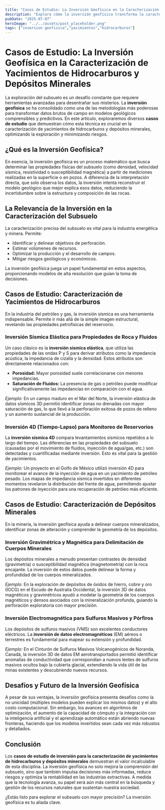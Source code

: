 ```yaml
---
title: "Casos de Estudio: La Inversión Geofísica en la Caracterización de Yacimientos de Hidrocarburos y Depósitos Minerales"
description: "Explora cómo la inversión geofísica transforma la caracterización de yacimientos de hidrocarburos y depósitos minerales, con ejemplos reales de su aplicación y beneficios en la industria."
pubDate: "2025-07-07"
heroImage: "../../assets/post_placeholder.png"
tags: ["inversion geofisica","yacimientos","hidrocarburos"]
---
```



# Casos de Estudio: La Inversión Geofísica en la Caracterización de Yacimientos de Hidrocarburos y Depósitos Minerales

La exploración del subsuelo es un desafío constante que requiere herramientas avanzadas para desentrañar sus misterios. La **inversión geofísica** se ha consolidado como una de las metodologías más poderosas para transformar datos brutos de campo en modelos geológicos comprensibles y predictivos. En este artículo, exploraremos diversos **casos de estudio** que demuestran cómo esta técnica es crucial en la caracterización de yacimientos de hidrocarburos y depósitos minerales, optimizando la exploración y minimizando riesgos.

## ¿Qué es la Inversión Geofísica?

En esencia, la inversión geofísica es un proceso matemático que busca determinar las propiedades físicas del subsuelo (como densidad, velocidad sísmica, resistividad o susceptibilidad magnética) a partir de mediciones realizadas en la superficie o en pozos. A diferencia de la interpretación directa, que solo observa los datos, la inversión intenta reconstruir el modelo geológico que mejor explica esos datos, reduciendo la incertidumbre sobre la estructura y composición de las rocas.

## La Relevancia de la Inversión en la Caracterización del Subsuelo

La caracterización precisa del subsuelo es vital para la industria energética y minera. Permite:

*   Identificar y delinear objetivos de perforación.
*   Estimar volúmenes de recursos.
*   Optimizar la producción y el desarrollo de campos.
*   Mitigar riesgos geológicos y económicos.

La inversión geofísica juega un papel fundamental en estos aspectos, proporcionando modelos de alta resolución que guían la toma de decisiones.

## Casos de Estudio: Caracterización de Yacimientos de Hidrocarburos

En la industria del petróleo y gas, la inversión sísmica es una herramienta indispensable. Permite ir más allá de la simple imagen estructural, revelando las propiedades petrofísicas del reservorio.

### Inversión Sísmica Elástica para Propiedades de Roca y Fluidos

Un caso clásico es la **inversión sísmica elástica**, que utiliza las propiedades de las ondas P y S para derivar atributos como la impedancia acústica, la impedancia de cizalla y la densidad. Estos atributos son directamente relacionados con:

*   **Porosidad:** Mayor porosidad suele correlacionarse con menores impedancias.
*   **Saturación de Fluidos:** La presencia de gas o petróleo puede modificar significativamente las impedancias en comparación con el agua.

*Ejemplo:* En un campo maduro en el Mar del Norte, la inversión elástica de datos sísmicos 3D permitió identificar zonas no drenadas con mayor saturación de gas, lo que llevó a la perforación exitosa de pozos de relleno y un aumento sustancial de la producción.

### Inversión 4D (Tiempo-Lapso) para Monitoreo de Reservorios

La **inversión sísmica 4D** compara levantamientos sísmicos repetidos a lo largo del tiempo. Las diferencias en las propiedades del subsuelo (causadas por el movimiento de fluidos, inyección de agua/gas, etc.) son detectadas y cuantificadas mediante inversión. Esto es vital para la gestión de yacimientos.

*Ejemplo:* Un proyecto en el Golfo de México utilizó inversión 4D para monitorear el avance de la inyección de agua en un yacimiento de petróleo pesado. Los mapas de impedancia sísmica invertidos en diferentes momentos revelaron la distribución del frente de agua, permitiendo ajustar los patrones de inyección para una recuperación de petróleo más eficiente.

## Casos de Estudio: Caracterización de Depósitos Minerales

En la minería, la inversión geofísica ayuda a delinear cuerpos mineralizados, identificar zonas de alteración y comprender la geometría de los depósitos.

### Inversión Gravimétrica y Magnética para Delimitación de Cuerpos Minerales

Los depósitos minerales a menudo presentan contrastes de densidad (gravimetría) o susceptibilidad magnética (magnetometría) con la roca encajante. La inversión de estos datos puede delinear la forma y profundidad de los cuerpos mineralizados.

*Ejemplo:* En la exploración de depósitos de óxidos de hierro, cobre y oro (IOCG) en el Escudo de Australia Occidental, la inversión 3D de datos magnéticos y gravimétricos ayudó a modelar la geometría de los cuerpos magnéticos y densos asociados con la mineralización profunda, guiando la perforación exploratoria con mayor precisión.

### Inversión Electromagnética para Sulfuros Masivos y Pórfiros

Los depósitos de sulfuros masivos (VMS) son excelentes conductores eléctricos. La **inversión de datos electromagnéticos** (EM) aéreos o terrestres es fundamental para mapear su extensión y profundidad.

*Ejemplo:* En el Cinturón de Sulfuros Masivos Volcanogénicos de Noranda, Canadá, la inversión 3D de datos EM aerotransportados permitió identificar anomalías de conductividad que correspondían a nuevos lentes de sulfuros masivos ocultos bajo la cubierta glacial, extendiendo la vida útil de las minas existentes y descubriendo nuevos recursos.

## Desafíos y Futuro de la Inversión Geofísica

A pesar de sus ventajas, la inversión geofísica presenta desafíos como la no unicidad (múltiples modelos pueden explicar los mismos datos) y el alto costo computacional. Sin embargo, los avances en algoritmos de optimización, el aumento de la capacidad de cómputo y la integración con la inteligencia artificial y el aprendizaje automático están abriendo nuevas fronteras, haciendo que los modelos invertidos sean cada vez más robustos y detallados.

## Conclusión

Los **casos de estudio de inversión para la caracterización de yacimientos de hidrocarburos y depósitos minerales** demuestran el valor incalculable de esta disciplina. La inversión geofísica no solo mejora la comprensión del subsuelo, sino que también impulsa decisiones más informadas, reduce riesgos y optimiza la rentabilidad en las industrias extractivas. A medida que la tecnología avanza, su papel será aún más central en la búsqueda y gestión de los recursos naturales que sustentan nuestra sociedad.

¿Estás listo para explorar el subsuelo con mayor precisión? La inversión geofísica es tu aliada clave.

